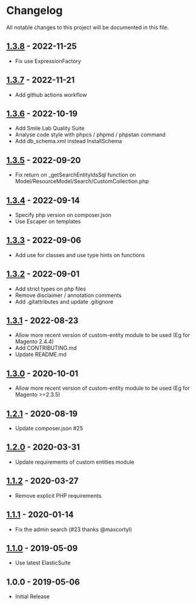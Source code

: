 # Changelog

All notable changes to this project will be documented in this file.

## [1.3.8] - 2022-11-25
[1.3.8]: https://github.com/Smile-SA/magento2-module-custom-entity-product-link/compare/1.3.7...1.3.8

- Fix use ExpressionFactory

## [1.3.7] - 2022-11-21
[1.3.7]: https://github.com/Smile-SA/magento2-module-custom-entity-product-link/compare/1.3.6...1.3.7

- Add github actions workflow

## [1.3.6] - 2022-10-19
[1.3.6]: https://github.com/Smile-SA/magento2-module-custom-entity-product-link/compare/1.3.5...1.3.6

- Add Smile Lab Quality Suite
- Analyse code style with phpcs / phpmd / phpstan command
- Add db_schema.xml instead InstallSchema

## [1.3.5] - 2022-09-20
[1.3.5]: https://github.com/Smile-SA/magento2-module-custom-entity-product-link/compare/1.3.4...1.3.5

- Fix return on _getSearchEntityIdsSql function on Model/ResourceModel/Search/CustomCollection.php

## [1.3.4] - 2022-09-14
[1.3.4]: https://github.com/Smile-SA/magento2-module-custom-entity-product-link/compare/1.3.3...1.3.4

- Specify php version on composer.json
- Use Escaper on templates

## [1.3.3] - 2022-09-06
[1.3.3]: https://github.com/Smile-SA/magento2-module-custom-entity-product-link/compare/1.3.2...1.3.3

- Add use for classes and use type hints on functions

## [1.3.2] - 2022-09-01
[1.3.2]: https://github.com/Smile-SA/magento2-module-custom-entity-product-link/compare/1.3.1...1.3.2

- Add strict types on php files
- Remove disclaimer / annotation comments
- Add .gitattributes and update .gitignore

## [1.3.1] - 2022-08-23
[1.3.1]: https://github.com/Smile-SA/magento2-module-custom-entity-product-link/compare/1.3.0...1.3.1

- Allow more recent version of custom-entity module to be used (Eg for Magento 2.4.4)
- Add CONTRIBUTING.md
- Update README.md

## [1.3.0] - 2020-10-01
[1.3.0]: https://github.com/Smile-SA/magento2-module-custom-entity-product-link/compare/1.2.0...1.3.0

- Allow more recent version of custom-entity module to be used (Eg for Magento >=2.3.5)

## [1.2.1] - 2020-08-19
[1.2.1]: https://github.com/Smile-SA/magento2-module-custom-entity-product-link/compare/1.2.0...1.2.1

- Update composer.json #25

## [1.2.0] - 2020-03-31
[1.2.0]: https://github.com/Smile-SA/magento2-module-custom-entity-product-link/compare/1.1.0...1.2.0

- Update requirements of custom entities module

## [1.1.2] - 2020-03-27
[1.1.2]: https://github.com/Smile-SA/magento2-module-custom-entity-product-link/compare/1.1.1...1.1.2

- Remove explicit PHP requirements.

## [1.1.1] - 2020-01-14
[1.1.1]: https://github.com/Smile-SA/magento2-module-custom-entity-product-link/compare/1.1.0...1.1.1

- Fix the admin search (#23 thanks @maxcortyl)

## [1.1.0] - 2019-05-09
[1.1.0]: https://github.com/Smile-SA/magento2-module-custom-entity-product-link/compare/1.0.0...1.1.0

- Use latest ElasticSuite

## 1.0.0 - 2019-05-06

- Initial Release
